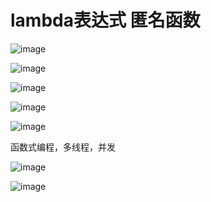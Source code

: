 ﻿# lambda表达式 匿名函数

![image](https://user-images.githubusercontent.com/38579506/117190311-ef5f8f80-ade7-11eb-9e66-619afc76bff1.png)

![image](https://user-images.githubusercontent.com/38579506/117190320-f4244380-ade7-11eb-9cd4-6ab4e85b88e3.png)

![image](https://user-images.githubusercontent.com/38579506/117191186-f2a74b00-ade8-11eb-81ef-34f1cd9fdb26.png)

![image](https://user-images.githubusercontent.com/38579506/117191289-1074b000-ade9-11eb-8cc3-4045cc4d2ca0.png)

![image](https://user-images.githubusercontent.com/38579506/117192097-03a48c00-adea-11eb-89f3-f1603b143cf7.png)

函数式编程，多线程，并发

![image](https://user-images.githubusercontent.com/38579506/117192696-b4129000-adea-11eb-8071-08452719a446.png)

![image](https://user-images.githubusercontent.com/38579506/117193303-5cc0ef80-adeb-11eb-9b5d-e2936ce9e314.png)